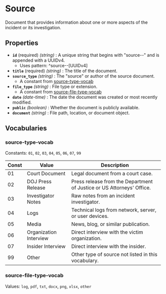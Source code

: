 # Source

Document that provides information about one or more aspects of the incident or its investigation.

## Properties

- **`id`** (required) *(string)* : A unique string that begins with "source--" and is appended with a UUIDv4.
	- Uses pattern: ^source--[UUIDv4]
- **`title`** (required) *(string)* : The title of the document.
- **`source_type`** *(string)* : The "source" or author of the source document.
	- A constant from [source-type-vocab](#source-type-vocab)
- **`file_type`** *(string)* : File type or extension.
	- A constant from [source-file-type-vocab](#source-file-type-vocab)
- **`date`** *(date-time)* : The date the document was created or most recently modified.
- **`public`** *(boolean)* : Whether the document is publicly available.
- **`document`** *(string)* : File path, location, or document object.

## Vocabularies

### source-type-vocab

Constants: `01`, `02`, `03`, `04`, `05`, `06`, `07`, `99`

| Const | Value | Description |
| --- | --- | --- |
| 01 | Court Document | Legal document from a court case.|
| 02 | DOJ Press Release | Press release from the Department of Justice or US Attorneys' Office.|
| 03 | Investigator Notes | Raw notes from an incident investigator.|
| 04 | Logs | Technical logs from network, server, or user devices.|
| 05 | Media | News, blog, or similar publication.|
| 06 | Organization Interview | Direct interview with the victim organization.|
| 07 | Insider Interview | Direct interview with the insider.|
| 99 | Other | Other type of source not listed in this vocabulary.|

### source-file-type-vocab

Values: `log`, `pdf`, `txt`, `docx`, `png`, `xlsx`, `other`

